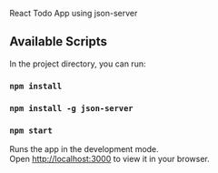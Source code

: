 React Todo App using json-server

## Available Scripts

In the project directory, you can run:

### `npm install`
### `npm install -g json-server`

### `npm start`

Runs the app in the development mode.\
Open [http://localhost:3000](http://localhost:3000) to view it in your browser.

